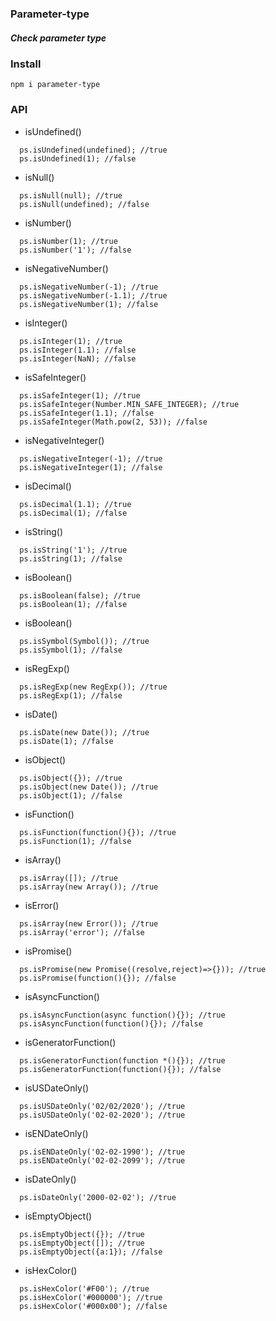 ### Parameter-type
##### Check parameter type

### Install
```
npm i parameter-type 
```

### API
* isUndefined()
```
  ps.isUndefined(undefined); //true
  ps.isUndefined(1); //false
```
* isNull()
```
  ps.isNull(null); //true
  ps.isNull(undefined); //false
```
* isNumber()
```
  ps.isNumber(1); //true
  ps.isNumber('1'); //false
```
* isNegativeNumber()
```
  ps.isNegativeNumber(-1); //true
  ps.isNegativeNumber(-1.1); //true
  ps.isNegativeNumber(1); //false
```
* isInteger()
```
  ps.isInteger(1); //true
  ps.isInteger(1.1); //false
  ps.isInteger(NaN); //false
```
* isSafeInteger()
```
  ps.isSafeInteger(1); //true
  ps.isSafeInteger(Number.MIN_SAFE_INTEGER); //true
  ps.isSafeInteger(1.1); //false
  ps.isSafeInteger(Math.pow(2, 53)); //false
```

* isNegativeInteger()
```
  ps.isNegativeInteger(-1); //true
  ps.isNegativeInteger(1); //false
```
* isDecimal()
```
  ps.isDecimal(1.1); //true
  ps.isDecimal(1); //false
```
* isString()
```
  ps.isString('1'); //true
  ps.isString(1); //false
```
* isBoolean()
```
  ps.isBoolean(false); //true
  ps.isBoolean(1); //false
```
* isBoolean()
```
  ps.isSymbol(Symbol()); //true
  ps.isSymbol(1); //false
```
* isRegExp()
```
  ps.isRegExp(new RegExp()); //true
  ps.isRegExp(1); //false
```
* isDate()
```
  ps.isDate(new Date()); //true
  ps.isDate(1); //false
```
* isObject()
```
  ps.isObject({}); //true
  ps.isObject(new Date()); //true
  ps.isObject(1); //false
```
* isFunction()
```
  ps.isFunction(function(){}); //true
  ps.isFunction(1); //false
```
* isArray()
```
  ps.isArray([]); //true
  ps.isArray(new Array()); //true
```
* isError()
```
  ps.isArray(new Error()); //true
  ps.isArray('error'); //false
```
* isPromise()
```
  ps.isPromise(new Promise((resolve,reject)=>{})); //true
  ps.isPromise(function(){}); //false
```
* isAsyncFunction()
```
  ps.isAsyncFunction(async function(){}); //true
  ps.isAsyncFunction(function(){}); //false
```
* isGeneratorFunction()
```
  ps.isGeneratorFunction(function *(){}); //true
  ps.isGeneratorFunction(function(){}); //false
```
* isUSDateOnly()
```
  ps.isUSDateOnly('02/02/2020'); //true
  ps.isUSDateOnly('02-02-2020'); //true
```
* isENDateOnly()
```
  ps.isENDateOnly('02-02-1990'); //true
  ps.isENDateOnly('02-02-2099'); //true
```
* isDateOnly()
```
  ps.isDateOnly('2000-02-02'); //true
```
* isEmptyObject()
```
  ps.isEmptyObject({}); //true
  ps.isEmptyObject([]); //true
  ps.isEmptyObject({a:1}); //false  
```
* isHexColor()
```
  ps.isHexColor('#F00'); //true
  ps.isHexColor('#000000'); //true
  ps.isHexColor('#000x00'); //false  
```


